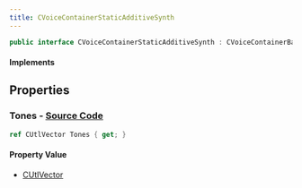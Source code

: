 ```yaml
---
title: CVoiceContainerStaticAdditiveSynth
---
```


```csharp
public interface CVoiceContainerStaticAdditiveSynth : CVoiceContainerBase, ISchemaClass<CVoiceContainerBase>, ISchemaClass<CVoiceContainerStaticAdditiveSynth>, ISchemaField, ISchemaClass, INativeHandle
```

#### Implements

## Properties

### **Tones** - [Source Code](https://github.com/swiftly-solution/swiftlys2/blob/main/managed/src/SwiftlyS2.Generated/Schemas/Interfaces/CVoiceContainerStaticAdditiveSynth.cs#L17)

```csharp
ref CUtlVector Tones { get; }
```

#### Property Value

- [CUtlVector](/docs/api/)

